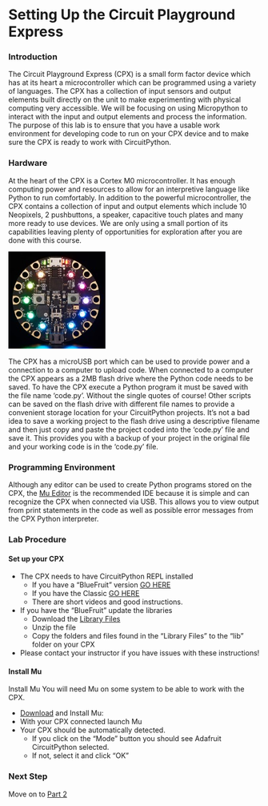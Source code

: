 # Setting Up the Circuit Playground Express

### Introduction
The Circuit Playground Express (CPX) is a small form factor device which has at its heart a
microcontroller which can be programmed using a variety of languages. The CPX has a
collection of input sensors and output elements built directly on the unit to make experimenting
with physical computing very accessible. We will be focusing on using Micropython to interact
with the input and output elements and process the information.
The purpose of this lab is to ensure that you have a usable work environment for developing
code to run on your CPX device and to make sure the CPX is ready to work with CircuitPython.

### Hardware
At the heart of the CPX is a Cortex M0 microcontroller. It has
enough computing power and resources to allow for an
interpretive language like Python to run comfortably. In addition to
the powerful microcontroller, the CPX contains a collection of input
and output elements which include 10 Neopixels, 2 pushbuttons, a
speaker, capacitive touch plates and many more ready to use
devices. We are only using a small portion of its capabilities
leaving plenty of opportunities for exploration after you are done
with this course.  

![CPX Pic](cpx.jpg)

The CPX has a microUSB port which can be used to provide
power and a connection to a computer to upload code. When
connected to a computer the CPX appears as a 2MB flash drive where the Python code needs
to be saved. To have the CPX execute a Python program it must be saved with the file name
‘code.py’. Without the single quotes of course! Other scripts can be saved on the flash drive
with different file names to provide a convenient storage location for your CircuitPython projects.
It’s not a bad idea to save a working project to the flash drive using a descriptive filename and
then just copy and paste the project coded into the ‘code.py’ file and save it. This provides you
with a backup of your project in the original file and your working code is in the ‘code.py’ file.

### Programming Environment
Although any editor can be used to create Python programs stored on the CPX, the [Mu Editor](https://codewith.mu/) is
the recommended IDE because it is simple and can recognize the CPX when connected via
USB. This allows you to view output from print statements in the code as well as possible error
messages from the CPX Python interpreter.

### Lab Procedure

#### Set up your CPX
- The CPX needs to have CircuitPython REPL installed
  - If you have a “BlueFruit” version [GO HERE](https://learn.adafruit.com/adafruit-circuit-playground-bluefruit/circuitpython)
  - If you have the Classic [GO HERE](https://learn.adafruit.com/adafruit-circuit-playground-express/circuitpython-quickstart)
  - There are short videos and good instructions.
- If you have the “BlueFruit” update the libraries
  - Download the [Library Files](https://circuitpython.org/libraries)
  - Unzip the file
  - Copy the folders and files found in the “Library Files” to the “lib” folder on your CPX
- Please contact your instructor if you have issues with these instructions!

#### Install Mu
Install Mu
You will need Mu on some system to be able to work with the CPX.
- [Download](https://codewith.mu/) and Install Mu:
- With your CPX connected launch Mu
- Your CPX should be automatically detected.
  - If you click on the “Mode” button you should see Adafruit CircuitPython selected.
  - If not, select it and click “OK”

### Next Step
Move on to [Part 2](part2.md)
